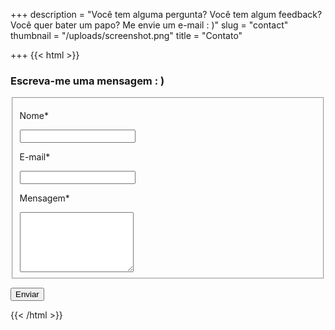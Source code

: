 +++
description = "Você tem alguma pergunta? Você tem algum feedback? Você quer bater um papo? Me envie um e-mail : )"
slug = "contact"
thumbnail = "/uploads/screenshot.png"
title = "Contato"

+++
{{< html >}}  
<div id="contact">

<form name="contact" action="/pt/thank-you" method="POST" netlify>

<h3>Escreva-me uma mensagem : )</h3>

<fieldset>

<div class="field">

<label for="name">Nome<span class="requireed">*</span></label>

<input type="text" name="name" required>

</div>

<div class="field">

<label for="email">E-mail<span class="requireed">*</span></label>

<input type="email" name="email" required>

</div>

<div class="field-group">

<div class="field">

<label for="message">Mensagem<span class="requireed">*</span></label>

<textarea class="huge-field" type="text" name="message" required rows="6"></textarea>

</div>

</div>

</fieldset>

<button type="submit">Enviar</button>

</form>

</div>  
{{< /html >}}